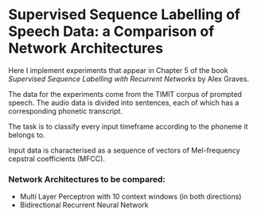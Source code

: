 # Supervised Sequence Labelling of Speech Data: a Comparison of Network Architectures
Here I implement experiments that appear in Chapter 5 of the book *Supervised Sequence Labelling with Recurrent Networks* by Alex Graves.

The data for the experiments come from the TIMIT corpus of prompted speech. The audio data is divided into sentences, each of which has a corresponding phonetic transcript.

The task is to classify every input timeframe according to the phoneme it belongs to.

Input data is characterised as a sequence of vectors of Mel-frequency cepstral coefficients (MFCC).

### Network Architectures to be compared:
- Multi Layer Perceptron with 10 context windows (in both directions)
- Bidirectional Recurrent Neural Network
